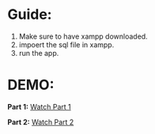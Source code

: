 # Guide:
1. Make sure to have xampp downloaded.
2. impoert the sql file in xampp.
3. run the app.

# DEMO:
**Part 1:**
[Watch Part 1](https://github.com/EdrichCardozo06/O.F.O.S-Online-Food-Ordering-System-/blob/main/demo/part1.mp4)

**Part 2:**
[Watch Part 2](https://github.com/EdrichCardozo06/O.F.O.S-Online-Food-Ordering-System-/blob/main/demo/part2.mp4)


